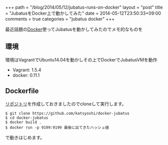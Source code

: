 +++
path = "/blog/2014/05/12/jubatus-runs-on-docker"
layout = "post"
title = "JubatusをDocker上で動かしてみた"
date = 2014-05-12T23:50:33+09:00
comments = true
categories = "jubatus docker"
+++

最近話題の[Docker](https://www.docker.io/)使ってJubatusを動かしてみたのでメモ的なものを

## 環境
環境はVagrantでUbuntu14.04を動かしその上でDockerでJubatusVMを動作

- Vagrant: 1.5.4
- docker: 0.11.1

## Dockerfile

[リポジトリ](https://github.com/katsyoshi/docker-jubatus)を作成しておきましたのでcloneして実行します。

```
$ git clone https://github.com/katsyoshi/docker-jubatus
$ cd docker-jubatus
$ docker build .
$ docker run -p 9199:9199 最後に出てきたハッシュ値
```

で動きはじめます。
